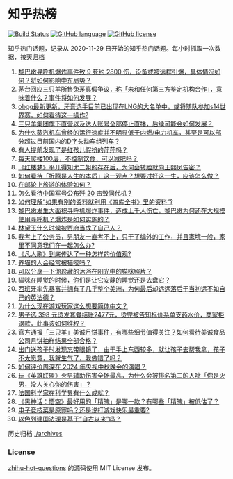 # 知乎热榜
[![Build Status](https://github.com/ToWeLong/zhihu-hot-questions/workflows/CI/badge.svg)](https://github.com/ToWeLong/zhihu-hot-questions/actions)
[![GitHub language](https://img.shields.io/badge/language-golang-orange.svg)](https://golang.org/)
[![GitHub license](https://img.shields.io/github/license/ToWeLong/zhihu-hot-questions)](https://github.com/ToWeLong/zhihu-hot-questions/blob/main/LICENSE)

知乎热门话题，记录从 2020-11-29 日开始的知乎热门话题。每小时抓取一次数据，按天[归档](./archives)

<!-- BEGIN -->

1. [黎巴嫩寻呼机爆炸事件致 9 死约 2800 伤，设备或被远程引爆，具体情况如何？将如何影响中东局势？](https://www.zhihu.com/question/667458569)
1. [茅台回应三只羊所售兔茅真假争议，称「未和任何第三方鉴定机构合作」，意味着什么？事件将如何发展？](https://www.zhihu.com/question/667461909)
1. [obgg最新更新，牙膏选手目前已出现在LNG的大名单中，或将随队参加s14世界赛，如何看待这一操作?](https://www.zhihu.com/question/667394852)
1. [三只羊集团旗下直营以及达人账号全部停止直播，后续可能会如何发展？](https://www.zhihu.com/question/667425865)
1. [为什么蒸汽机车曾经的运行速度并不明显低于内燃/电力机车，甚至是可以部分超过目前国内的D字头动车组列车？](https://www.zhihu.com/question/55501259)
1. [有人提前发现了是红孩儿假扮的萍萍吗？](https://www.zhihu.com/question/667343874)
1. [每天爬楼100层，不控制饮食，可以减肥吗？](https://www.zhihu.com/question/667427273)
1. [《红楼梦》平儿得知尤二姐的存在后，为何会转脸就向王熙凤告密？](https://www.zhihu.com/question/666799720)
1. [如何看待「折腾是人生的本质」这一观点？想要过好这一生，应该怎么做？](https://www.zhihu.com/question/667418655)
1. [在邮轮上旅游的体验如何？](https://www.zhihu.com/question/643857992)
1. [怎么看待中国军号公布歼 20 击毁同代机？](https://www.zhihu.com/question/667342670)
1. [如何理解“如果有别的资料就别用《四库全书》里的资料”?](https://www.zhihu.com/question/666731667)
1. [黎巴嫩发生大面积寻呼机爆炸事件，造成上千人伤亡，黎巴嫩为何还在大规模使用寻呼机？爆炸是如何实施的？](https://www.zhihu.com/question/667464151)
1. [林黛玉什么时候被贾府当成了自己人？](https://www.zhihu.com/question/656198188)
1. [我考上了公务员，男朋友一直考不上，只干了编外的工作，并且家境一般，家里不同意我们在一起怎么办?](https://www.zhihu.com/question/667263543)
1. [《凡人歌》到底传达了一种怎样的价值观?](https://www.zhihu.com/question/666842942)
1. [养猫的人会经常被猫咬吗？](https://www.zhihu.com/question/665092674)
1. [可以分享一下你珍藏的沐浴在阳光中的猫咪照片？](https://www.zhihu.com/question/665647638)
1. [猫咪在睡觉的时候，你们是让它安静的睡觉还是去盘它？](https://www.zhihu.com/question/665833465)
1. [西班牙率先暴富并拥有了几乎整个美洲，为何最后却远远落后于当初远不如自己的英法德？](https://www.zhihu.com/question/666231870)
1. [为什么现在游戏玩家这么想要简体中文？](https://www.zhihu.com/question/313910150)
1. [男子选 398 元烫发套餐结账2477元，烫完被告知标价系单支药水价，商家拒退款，此事该如何维权？](https://www.zhihu.com/question/666940556)
1. [官方通报「三只羊」美诚月饼事件，有哪些细节值得关注？如何看待美诚食品公司月饼抽样结果全部合格？](https://www.zhihu.com/question/667479804)
1. [出门送孩子时发现忘带眼镜了，由于手上东西较多，就让孩子去帮我拿，孩子不太愿意，我就生气了，我做错了吗？](https://www.zhihu.com/question/666936891)
1. [如何评价周深在 2024 年央视中秋晚会的演唱？](https://www.zhihu.com/question/667428204)
1. [玩《英雄联盟》火男辅助伤害全场最高，为什么会被排名第二的人喷「你是火男，没人关心你的伤害」？](https://www.zhihu.com/question/314249440)
1. [法国科学家在科学界有什么成就？](https://www.zhihu.com/question/617662854)
1. [《黑神话：悟空》最好用的「精魄」是哪一款？有哪些「精魄」被低估了？](https://www.zhihu.com/question/667264379)
1. [电子竞技菜是原罪吗？还是说打游戏快乐最重要?](https://www.zhihu.com/question/667036982)
1. [以色列建国法理是基于“自古以来”吗？](https://www.zhihu.com/question/658095624)

<!-- END -->

历史归档 [./archives](./archives)


### License
[zhihu-hot-questions](https://github.com/towelong/zhihu-hot-questions) 的源码使用 MIT License 发布。